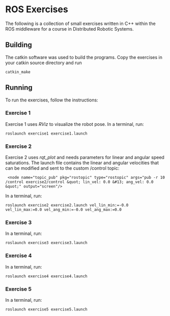# ROS Exercises
The following is a collection of small exercises written in C++ within the ROS middleware for a course in Distributed Robotic Systems.

## Building
The catkin software was used to build the programs. Copy the exercises in your catkin source directory and run
```
catkin_make 
```
## Running
To run the exercises, follow the instructions:

### Exercise 1
Exercise 1 uses _RViz_ to visualize the robot pose.
In a terminal, run:
``` 
roslaunch exercise1 exercise1.launch
```
### Exercise 2
Exercise 2 uses _rqt_plot_ and needs parameters for linear and angular speed saturations. 
The launch file contains the linear and angular velocities that can be modified and sent to the custom /control topic:
```
 <node name="topic_pub" pkg="rostopic" type="rostopic" args="pub -r 10 /control exercise2/control &quot; lin_vel: 0.0 &#13; ang_vel: 0.0 &quot;" output="screen"/>
```
In a terminal, run:
```
roslaunch exercise2 exercise2.launch vel_lin_min:=-0.0 vel_lin_max:=0.0 vel_ang_min:=-0.0 vel_ang_max:=0.0
```
### Exercise 3
In a terminal, run:
``` 
roslaunch exercise3 exercise3.launch
```
### Exercise 4
In a terminal, run:
```
roslaunch exercise4 exercise4.launch
```
### Exercise 5
In a terminal, run:
```
roslaunch exercise5 exercise5.launch
```
